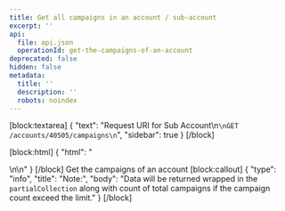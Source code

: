 ```yaml
---
title: Get all campaigns in an account / sub-account
excerpt: ''
api:
  file: api.json
  operationId: get-the-campaigns-of-an-account
deprecated: false
hidden: false
metadata:
  title: ''
  description: ''
  robots: noindex
---
```

[block:textarea]
{
  "text": "Request URI for Sub Account\n```\nGET /accounts/40505/campaigns\n```",
  "sidebar": true
}
[/block]

[block:html]
{
  "html": "<div></div>\n\n<style></style>"
}
[/block]
Get the campaigns of an account
[block:callout]
{
  "type": "info",
  "title": "Note:",
  "body": "Data will be returned wrapped in the `partialCollection` along with count of total campaigns if the campaign count exceed the limit."
}
[/block]